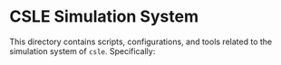 # CSLE Simulation System

This directory contains scripts, configurations, and tools related to the simulation system of `csle`. Specifically:

